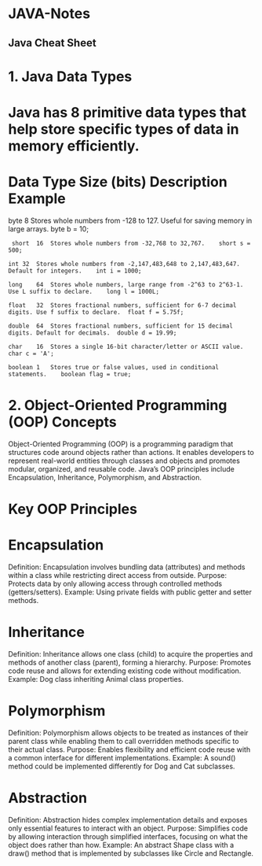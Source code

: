 # JAVA-Notes

## Java Cheat Sheet
# 1. Java Data Types
# Java has 8 primitive data types that help store specific types of data in memory efficiently.

# Data Type	Size (bits)	Description	Example
byte	8	Stores whole numbers from -128 to 127. Useful for saving memory in large arrays.	byte b = 10;

```
 short	16	Stores whole numbers from -32,768 to 32,767.	short s = 500;

int	32	Stores whole numbers from -2,147,483,648 to 2,147,483,647. Default for integers.	int i = 1000;

long	64	Stores whole numbers, large range from -2^63 to 2^63-1. Use L suffix to declare.	long l = 1000L;

float	32	Stores fractional numbers, sufficient for 6-7 decimal digits. Use f suffix to declare.	float f = 5.75f;

double	64	Stores fractional numbers, sufficient for 15 decimal digits. Default for decimals.	double d = 19.99;

char	16	Stores a single 16-bit character/letter or ASCII value.	char c = 'A';

boolean	1	Stores true or false values, used in conditional statements.	boolean flag = true;

 ```


# 2. Object-Oriented Programming (OOP) Concepts
Object-Oriented Programming (OOP) is a programming paradigm that structures code around objects rather than actions. It enables developers to represent real-world entities through classes and objects and promotes modular, organized, and reusable code. Java’s OOP principles include Encapsulation, Inheritance, Polymorphism, and Abstraction.

# Key OOP Principles
# Encapsulation

Definition: Encapsulation involves bundling data (attributes) and methods within a class while restricting direct access from outside.
Purpose: Protects data by only allowing access through controlled methods (getters/setters).
Example: Using private fields with public getter and setter methods.

# Inheritance

Definition: Inheritance allows one class (child) to acquire the properties and methods of another class (parent), forming a hierarchy.
Purpose: Promotes code reuse and allows for extending existing code without modification.
Example: Dog class inheriting Animal class properties.

# Polymorphism

Definition: Polymorphism allows objects to be treated as instances of their parent class while enabling them to call overridden methods specific to their actual class.
Purpose: Enables flexibility and efficient code reuse with a common interface for different implementations.
Example: A sound() method could be implemented differently for Dog and Cat subclasses.

# Abstraction

Definition: Abstraction hides complex implementation details and exposes only essential features to interact with an object.
Purpose: Simplifies code by allowing interaction through simplified interfaces, focusing on what the object does rather than how.
Example: An abstract Shape class with a draw() method that is implemented by subclasses like Circle and Rectangle.
